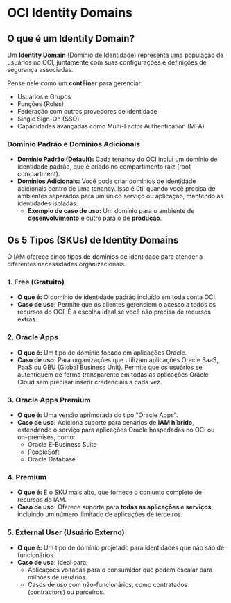 # OCI Identity Domains

## O que é um Identity Domain?

Um **Identity Domain** (Domínio de Identidade) representa uma população de usuários no OCI, juntamente com suas configurações e definições de segurança associadas.

Pense nele como um **contêiner** para gerenciar:
* Usuários e Grupos
* Funções (Roles)
* Federação com outros provedores de identidade
* Single Sign-On (SSO)
* Capacidades avançadas como Multi-Factor Authentication (MFA)

### Domínio Padrão e Domínios Adicionais

* **Domínio Padrão (Default):** Cada tenancy do OCI inclui um domínio de identidade padrão, que é criado no compartimento raiz (root compartment).
* **Domínios Adicionais:** Você pode criar domínios de identidade adicionais dentro de uma tenancy. Isso é útil quando você precisa de ambientes separados para um único serviço ou aplicação, mantendo as identidades isoladas.
    * **Exemplo de caso de uso:** Um domínio para o ambiente de **desenvolvimento** e outro para o de **produção**.


## Os 5 Tipos (SKUs) de Identity Domains

O IAM oferece cinco tipos de domínios de identidade para atender a diferentes necessidades organizacionais.

### 1. Free (Gratuito)
* **O que é:** O domínio de identidade padrão incluído em toda conta OCI.
* **Caso de uso:** Permite que os clientes gerenciem o acesso a todos os recursos do OCI. É a escolha ideal se você não precisa de recursos extras.

### 2. Oracle Apps
* **O que é:** Um tipo de domínio focado em aplicações Oracle.
* **Caso de uso:** Para organizações que utilizam aplicações Oracle SaaS, PaaS ou GBU (Global Business Unit). Permite que os usuários se autentiquem de forma transparente em todas as aplicações Oracle Cloud sem precisar inserir credenciais a cada vez.

### 3. Oracle Apps Premium
* **O que é:** Uma versão aprimorada do tipo "Oracle Apps".
* **Caso de uso:** Adiciona suporte para cenários de **IAM híbrido**, estendendo o serviço para aplicações Oracle hospedadas no OCI ou on-premises, como:
    * Oracle E-Business Suite
    * PeopleSoft
    * Oracle Database

### 4. Premium
* **O que é:** É o SKU mais alto, que fornece o conjunto completo de recursos do IAM.
* **Caso de uso:** Oferece suporte para **todas as aplicações e serviços**, incluindo um número ilimitado de aplicações de terceiros.

### 5. External User (Usuário Externo)
* **O que é:** Um tipo de domínio projetado para identidades que não são de funcionários.
* **Caso de uso:** Ideal para:
    * Aplicações voltadas para o consumidor que podem escalar para milhões de usuários.
    * Casos de uso com não-funcionários, como contratados (contractors) ou parceiros.
